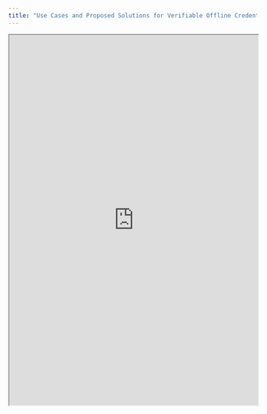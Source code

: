 ```yaml
---
title: "Use Cases and Proposed Solutions for Verifiable Offline Credentials"
---
```



<iframe height="750" width="100%" src="https://ewelton.github.io/ktest/wiki.html#Use%20Cases%20and%20Proposed%20Solutions%20for%20Verifiable%20Offline%20Credentials"></iframe>
